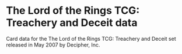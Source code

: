 # The Lord of the Rings TCG: Treachery and Deceit data

Card data for the The Lord of the Rings TCG: Treachery and Deceit set released in May 2007 by Decipher, Inc.
